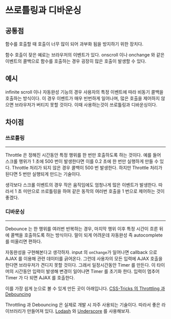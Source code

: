 # 쓰로틀링과 디바운싱

## 공통점

함수를 호출할 때 호출이 너무 많이 되어 과부화 됨을 방지하기 위한 장치다.

함수 호출이 잦은 예로는 브라우저의 이벤트가 있다. onscroll 이나 onchange 와 같은 이벤트의 콜백으로 함수를 호출하는 경우 굉장히 많은 호출이 발생할 수 있다.

## 예시

infinite scroll 이나 자동완성 기능의 경우 사용자의 특정 이벤트에 따라 비동기 콜백을 호출하는 방식이다. 이 경우 이벤트가 매우 빈번하게 일어나며, 많은 호출을 제어하지 않으면 브라우저가 버티지 못할 것이다. 이때 사용하는것이 쓰로틀링과 디바운싱이다.

## 차이점

### 쓰로틀링

---

Throttle 은 정해진 시간동안 특정 행위를 한 번만 호출하도록 하는 것이다. 예를 들어 스크롤 행위가 1 초에 500 번이 발생한다면 이를 0.2 초에 한 번만 실행하게 만들 수 있다. Throttle 처리가 되지 않은 경우 콜백이 500 번 발생한다. 하지만 Throttle 처리가 된다면 5 번만 실행되게 만드는 기술이다.

생각보다 스크롤 이벤트의 경우 작은 움직임에도 엄청나게 많은 이벤트가 발생한다. 따라서 1 초 미만으로 쓰로틀링을 하여 같은 동작의 여러번 호출을 1 번으로 제어하는 것이 좋겠다.

### 디바운싱

---

Debounce 는 한 행위를 여러번 반복하는 경우, 마지막 행위 이후 특정 시간이 흐른 뒤에 콜백을 호출하도록 하는 방식이다. 말이 되게 어려운데 자동완성 즉 autocomplete 를 떠올리면 편하다.

자동완성을 구현해본다고 생각하자.
input 의 `onChange`가 일어나면 callback 으로 AJAX 를 이용해 관련 데이터를 긁어온다. 그런데 사용자의 모든 입력에 AJAX 호출을 한다면 브라우저가 견디지 못할 것이다. 그래서 일정시간동안 Timer 를 만든다. 이 타이머의 시간동안 입력이 발생해 변경이 일어나면 Timer 를 초기화 한다. 입력이 멈추어 Timer 가 다 되면 AJAX 를 호출한다.

이를 가장 쉽게 눈으로 볼 수 있게 만든 곳이 아래입니다.
[CSS-Tricks 의 Throttling 과 Debouncing](https://css-tricks.com/debouncing-throttling-explained-examples/)

Throttling 과 Debouncing 은 실제로 개발 시 자주 사용되는 기술이다. 따라서 좋은 라이브러리가 만들어져 있다. [Lodash](https://lodash.com/) 와 [Underscore](https://underscorejs.org/) 를 사용해보자.

